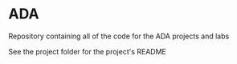# ADA
Repository containing all of the code for the ADA projects and labs

See the project folder for the project's README
